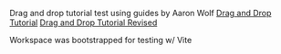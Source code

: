 Drag and drop tutorial test using guides by Aaron Wolf
[Drag and Drop Tutorial](https://dev.to/wolfmath/super-simple-drag-n-drop-from-scratch-in-react-without-dependencies-1j84)
[Drag and Drop Tutorial Revised](https://dev.to/wolfmath/drag-and-drop-with-react-519m)

Workspace was bootstrapped for testing w/ Vite